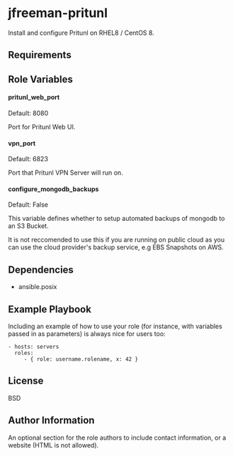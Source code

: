 jfreeman-pritunl
=========

Install and configure Pritunl on RHEL8 / CentOS 8.

Requirements
------------



Role Variables
--------------

#### pritunl_web_port
Default: 8080

Port for Pritunl Web UI.

#### vpn_port
Default: 6823

Port that Pritunl VPN Server will run on.
  
#### configure_mongodb_backups
Default: False

This variable defines whether to setup automated backups of mongodb to an S3 Bucket.


It is not reccomended to use this if you are running on public cloud as you can use the cloud provider's backup service, e.g EBS Snapshots on AWS.

Dependencies
------------

* ansible.posix

Example Playbook
----------------

Including an example of how to use your role (for instance, with variables passed in as parameters) is always nice for users too:

    - hosts: servers
      roles:
         - { role: username.rolename, x: 42 }

License
-------

BSD

Author Information
------------------

An optional section for the role authors to include contact information, or a website (HTML is not allowed).
